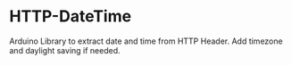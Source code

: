 # HTTP-DateTime
Arduino Library to extract date and time from HTTP Header. Add timezone and daylight saving if needed. 
